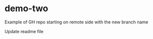 # demo-two

Example of GH repo starting on remote side with the new branch name

Update readme file
